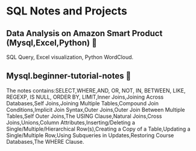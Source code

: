 # SQL Notes and Projects
## Data Analysis on Amazon Smart Product (Mysql,Excel,Python) :muscle:
  SQL Query, Excel visualization, Python WordCloud.
  
## Mysql.beginner-tutorial-notes :muscle:
The notes contains:SELECT,WHERE,AND, OR, NOT, IN, BETWEEN, LIKE, REGEXP, IS NULL, ORDER BY, LIMIT,Inner Joins,Joining Across Databases,Self Joins,Joining Multiple Tables,Compound Join Conditions,Implicit Join Syntax,Outer Joins,Outer Join Between Multiple Tables,Self Outer Joins,The USING Clause,Natural Joins,Cross Joins,Unions,Column Attributes,Inserting/Deleting a Single/Multiple/Hierarchical Row(s),Creating a Copy of a Table,Updating a Single/Multiple Row,Using Subqueries in Updates,Restoring Course Databases,The WHERE Clause.

